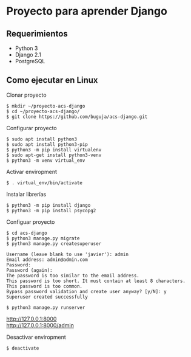 # Proyecto para aprender Django

## Requerimientos
- Python 3
- Django 2.1
- PostgreSQL

## Como ejecutar en Linux
Clonar proyecto
```
$ mkdir ~/proyecto-acs-django
$ cd ~/proyecto-acs-django/
$ git clone https://github.com/buguja/acs-django.git
```

Configurar proyecto
```
$ sudo apt install python3
$ sudo apt install python3-pip
$ python3 -m pip install virtualenv
$ sudo apt-get install python3-venv
$ python3 -m venv virtual_env
```

Activar enviropment
```
$ . virtual_env/bin/activate
```

Instalar librerías
```
$ python3 -m pip install django
$ python3 -m pip install psycopg2
```

Configuar proyecto
```
$ cd acs-django
$ python3 manage.py migrate
$ python3 manage.py createsuperuser

Username (leave blank to use 'javier'): admin
Email address: admin@admin.com
Password: 
Password (again): 
The password is too similar to the email address.
This password is too short. It must contain at least 8 characters.
This password is too common.
Bypass password validation and create user anyway? [y/N]: y
Superuser created successfully

$ python3 manage.py runserver
```

http://127.0.0.1:8000  
http://127.0.0.1:8000/admin

Desactivar enviropment
```
$ deactivate
```
